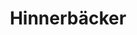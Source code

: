 ---
title: "Hinnerbäcker"
url: /bad-homburg-v-d-hoehe/hinnerbaecker-urseler-strasse/
shop: Bäckerei
---